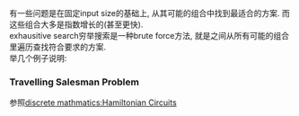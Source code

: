 有一些问题是在固定input size的基础上, 从其可能的组合中找到最适合的方案. 而这些组合大多是指数增长的(甚至更快).  
exhausitive search穷举搜索是一种brute force方法, 就是之间从所有可能的组合里遍历查找符合要求的方案.  
举几个例子说明:

### Travelling Salesman Problem

参照[discrete mathmatics:Hamiltonian Circuits](./docs/discrete_mathmatics/Chapter_10_GRAPHS_AND_TREES?id=hamiltonian-circuits)  